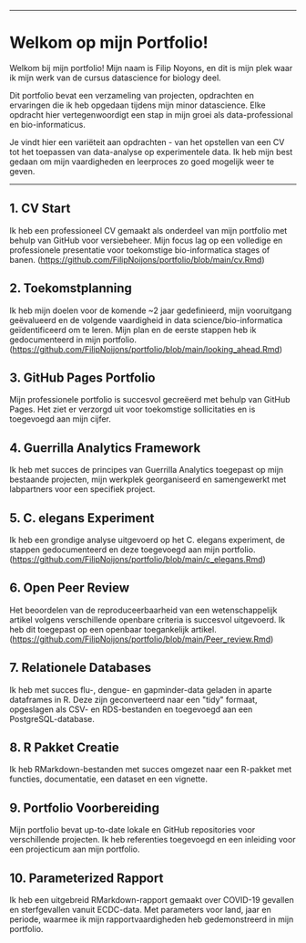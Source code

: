 
---

# Welkom op mijn Portfolio!

Welkom bij mijn portfolio! Mijn naam is Filip Noyons, en dit is mijn plek waar ik mijn werk van de cursus datascience for biology deel.

Dit portfolio bevat een verzameling van projecten, opdrachten en ervaringen die ik heb opgedaan tijdens mijn minor datascience. Elke opdracht hier vertegenwoordigt een stap in mijn groei als data-professional en bio-informaticus.

Je vindt hier een variëteit aan opdrachten - van het opstellen van een CV tot het toepassen van data-analyse op experimentele data. Ik heb mijn best gedaan om mijn vaardigheden en leerproces zo goed mogelijk weer te geven.


---



## 1. CV Start
Ik heb een professioneel CV gemaakt als onderdeel van mijn portfolio met behulp van GitHub voor versiebeheer. Mijn focus lag op een volledige en professionele presentatie voor toekomstige bio-informatica stages of banen.
(https://github.com/FilipNoijons/portfolio/blob/main/cv.Rmd)

## 2. Toekomstplanning
Ik heb mijn doelen voor de komende ~2 jaar gedefinieerd, mijn vooruitgang geëvalueerd en de volgende vaardigheid in data science/bio-informatica geïdentificeerd om te leren. Mijn plan en de eerste stappen heb ik gedocumenteerd in mijn portfolio.
(https://github.com/FilipNoijons/portfolio/blob/main/looking_ahead.Rmd)

## 3. GitHub Pages Portfolio
Mijn professionele portfolio is succesvol gecreëerd met behulp van GitHub Pages. Het ziet er verzorgd uit voor toekomstige sollicitaties en is toegevoegd aan mijn cijfer.

## 4. Guerrilla Analytics Framework
Ik heb met succes de principes van Guerrilla Analytics toegepast op mijn bestaande projecten, mijn werkplek georganiseerd en samengewerkt met labpartners voor een specifiek project.

## 5. C. elegans Experiment
Ik heb een grondige analyse uitgevoerd op het C. elegans experiment, de stappen gedocumenteerd en deze toegevoegd aan mijn portfolio. (https://github.com/FilipNoijons/portfolio/blob/main/c_elegans.Rmd)

## 6. Open Peer Review
Het beoordelen van de reproduceerbaarheid van een wetenschappelijk artikel volgens verschillende openbare criteria is succesvol uitgevoerd. Ik heb dit toegepast op een openbaar toegankelijk artikel.
(https://github.com/FilipNoijons/portfolio/blob/main/Peer_review.Rmd)

## 7. Relationele Databases
Ik heb met succes flu-, dengue- en gapminder-data geladen in aparte dataframes in R. Deze zijn geconverteerd naar een "tidy" formaat, opgeslagen als CSV- en RDS-bestanden en toegevoegd aan een PostgreSQL-database.

## 8. R Pakket Creatie
Ik heb RMarkdown-bestanden met succes omgezet naar een R-pakket met functies, documentatie, een dataset en een vignette.

## 9. Portfolio Voorbereiding
Mijn portfolio bevat up-to-date lokale en GitHub repositories voor verschillende projecten. Ik heb referenties toegevoegd en een inleiding voor een projecticum aan mijn portfolio.

## 10. Parameterized Rapport
Ik heb een uitgebreid RMarkdown-rapport gemaakt over COVID-19 gevallen en sterfgevallen vanuit ECDC-data. Met parameters voor land, jaar en periode, waarmee ik mijn rapportvaardigheden heb gedemonstreerd in mijn portfolio.
